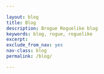 ```yaml
---

layout: blog
title: Blog
description: Brogue Roguelike blog
keywords: blog, rogue, roguelike
excerpt:
exclude_from_nav: yes
nav-class: blog
permalink: /blog/

---
```

